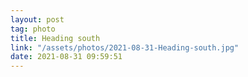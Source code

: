 ```yaml
---
layout: post
tag: photo
title: Heading south
link: "/assets/photos/2021-08-31-Heading-south.jpg"
date: 2021-08-31 09:59:51
---
```

